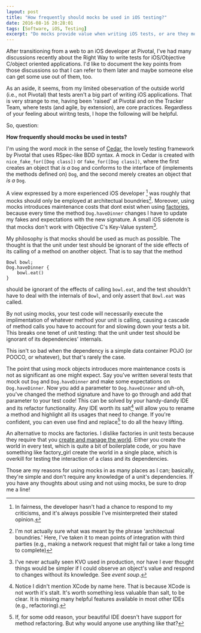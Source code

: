 ```yaml
---
layout: post
title: "How frequently should mocks be used in iOS testing?"
date: 2016-08-16 20:28:01
tags: [Software, iOS, Testing]
excerpt: "Do mocks provide value when writing iOS tests, or are they more trouble than they're worth?"
---
```

After transitioning from a web to an iOS developer at Pivotal, I've had many discussions recently about the Right Way to write tests for iOS/Objective C/object oriented applications. I'd like to document the key points from those discussions so that I can refer to them later and maybe someone else can get some use out of them, too.

As an aside, it seems, from my limited obeservation of the outside world (i.e., not Pivotal) that tests aren't a big part of writing iOS applications. That is very strange to me, having been 'raised' at Pivotal and on the Tracker Team, where tests (and agile, by extension), are core practices. Regardless of your feeling about wiritng tests, I hope the following will be helpful.

So, question:

**How frequently should mocks be used in tests?**

I'm using the word _mock_ in the sense of [Cedar](http://www.github.com/pivotal/cedar), the lovely testing framework by Pivotal that uses RSpec-like BDD syntax. A mock in Cedar is created with `nice_fake_for([Dog class])` or `fake_for([Dog class])`, where the first creates an object that _is a_ `Dog` and conforms to the interface of (implements the methods defined on) `Dog`, and the second merely creates an object that _is a_ `Dog`.

A view expressed by a more experienced iOS developer [^1] was roughly that mocks should only be employed at architectual boundries[^2]. Moreover, using mocks introduces maintenance costs that dont exist when using [factories](https://thoughtbot.com/upcase/videos/factory-girl?utm_source=github&utm_medium=open-source&utm_campaign=factory-girl), because every time the method `Dog.haveDinner` changes I have to update my fakes and expectations with the new signature. A small iOS sidenote is that mocks don't work with Objective C's Key-Value system[^3]. 

My philosophy is that mocks should be used as much as possible. The thought is that the unit under test should be ignorant of the side effects of its calling of a method on another object. That is to say that the method

	Bowl bowl;
	Dog.haveDinner {
		bowl.eat()
	}

should be ignorant of the effects of calling `bowl.eat`, and the test shouldn't have to deal with the internals of `Bowl`, and only assert that `Bowl.eat` was called.

By not using mocks, your test code will necessarily execute the implimentation of whatever method your unit is calling, causing a cascade of method calls you have to account for and slowing down your tests a bit. This breaks one tenet of unit testing: that the unit under test should be ignorant of its dependencies' internals.

This isn't so bad when the dependency is a simple data container POJO (or POOCO, or whatever), but that's rarely the case.

The point that using mock objects introduces more maintenance costs is not as significant as one might expect. Say you've written several tests that mock out `Dog` and `Dog.haveDinner` and make some expectations on `Dog.haveDinner`. Now you add a parameter to `Dog.haveDinner` and uh-oh, you've changed the method signature and have to go through and add that parameter to your test code! This can be solved by your handy-dandy IDE and its refactor functionality. Any IDE worth its salt[^4] will allow you to rename a method and highlight all its usages that need to change. If you're confident, you can even use find and replace[^5] to do all the heavy lifting.

An alternative to mocks are factories. I dislike factories in unit tests because they require that you [create and manage the world](https://www.youtube.com/watch?v=7s664NsLeFM). Either you create the world in every test, which is quite a bit of boilerplate code, or you have something like factory_girl create the world in a single place, which is overkill for testing the interaction of a class and its dependencies.

Those are my reasons for using mocks in as many places as I can; basically, they're simple and don't require any knowledge of a unit's dependencies. If you have any thoughts about using and not using mocks, be sure to drop me a line!

[^1]: In fairness, the developer hasn't had a chance to respond to my criticisms, and it's always possible I've misinterpreted their stated opinion.
[^2]: I'm not actually sure what was meant by the phrase 'architectual boundries.' Here, I've taken it to mean points of integration with third parties (e.g., making a network request that might fail or take a long time to complete)
[^3]: I've never actually seen KVO used in production, nor have I ever thought things would be simpler if I could observe an object's value and respond to changes without its knowledge. See _event soup_.
[^4]: Notice I didn't mention XCode by name here. That is because XCode is not worth it's stalt. It's worth something less valuable than salt, to be clear. It is missing many helpful features available in most other IDEs (e.g., refactoring).
[^5]: If, for some odd reason, your beautiful IDE doesn't have support for method refactoring. But why would anyone use anything like that?